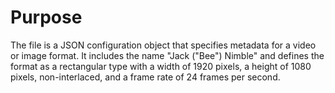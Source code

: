 # Purpose
The file is a JSON configuration object that specifies metadata for a video or image format. It includes the name "Jack (\"Bee\") Nimble" and defines the format as a rectangular type with a width of 1920 pixels, a height of 1080 pixels, non-interlaced, and a frame rate of 24 frames per second.
